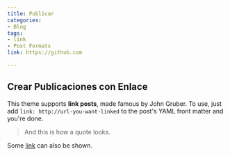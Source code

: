 ```yaml
---
title: Publicar
categories:
- Blog
tags:
- link
- Post Formats
link: https://github.com

---
```

## Crear Publicaciones con Enlace

This theme supports **link posts**, made famous by John Gruber. To use, just add `link: http://url-you-want-linked` to the post's YAML front matter and you're done.

> And this is how a quote looks.

Some [link](#) can also be shown.